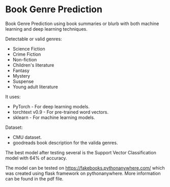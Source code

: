# Book Genre Prediction
Book Genre Prediction using book summaries or blurb with both machine learning and deep learning techniques.

Detectable or valid genres:
* Science Fiction
* Crime Fiction
* Non-fiction
* Children's literature
* Fantasy
* Mystery
* Suspense
* Young adult literature


It uses:
* PyTorch - For deep learning models.
* torchtext v0.9 - For pre-trained word vectors.
* sklearn - For machine learning models.

Dataset:
* CMU dataset.
* goodreads book description for the valida genres.

The best model after testing several is the Support Vector Classification model with 64% of accuracy.

The model can be tested on https://fakebooks.pythonanywhere.com/ which was created using flask framework on pythonanywhere.
More information can be found in the pdf file.
